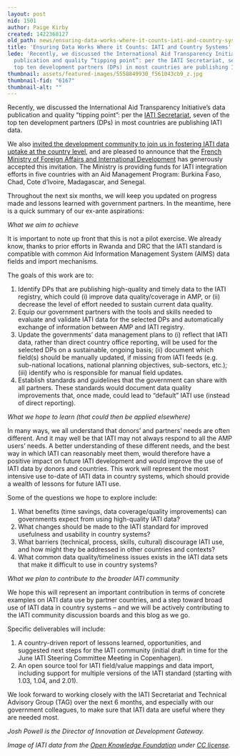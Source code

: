 ```yaml
---
layout: post
nid: 1501
author: Paige Kirby
created: 1422368127
old_path: news/ensuring-data-works-where-it-counts-iati-and-country-systems
title: 'Ensuring Data Works Where it Counts: IATI and Country Systems'
lede: 'Recently, we discussed the International Aid Transparency Initiative’s data
  publication and quality “tipping point”: per the IATI Secretariat, seven of the
  top ten development partners (DPs) in most countries are publishing IATI data.'
thumbnail: assets/featured-images/5558849930_f561043cb9_z.jpg
thumbnail-fid: "6167"
thumbnail-alt: ""
---
```


Recently, we discussed the International Aid Transparency Initiative’s data publication and quality “tipping point”: per the [IATI Secretariat](https://sites.google.com/site/useofiatidataincountrysystems/home), seven of the top ten development partners (DPs) in most countries are publishing IATI data.

We also [invited the development community to join us in fostering IATI data uptake at the country level](/news/whats-next-iati), and are pleased to announce that the [French Ministry of Foreign Affairs and International Development](http://www.diplomatie.gouv.fr/en/) has generously accepted this invitation. The Ministry is providing funds for IATI integration efforts in five countries with an Aid Management Program: Burkina Faso, Chad, Cote d’Ivoire, Madagascar, and Senegal.

Throughout the next six months, we will keep you updated on progress made and lessons learned with government partners. In the meantime, here is a quick summary of our ex-ante aspirations:

*What we aim to achieve*

It is important to note up front that this is not a pilot exercise. We already know, thanks to prior efforts in Rwanda and DRC that the IATI standard is compatible with common Aid Information Management System (AIMS) data fields and import mechanisms.

The goals of this work are to:

1. Identify DPs that are publishing high-quality and timely data to the IATI registry, which could (i) improve data quality/coverage in AMP, or (ii) decrease the level of effort needed to sustain current data quality.
2. Equip our government partners with the tools and skills needed to evaluate and validate IATI data for the selected DPs and automatically exchange of information between AMP and IATI registry.
3. Update the governments’ data management plans to (i) reflect that IATI data, rather than direct country office reporting, will be used for the selected DPs on a sustainable, ongoing basis; (ii) document which field(s) should be manually updated, if missing from IATI feeds (e.g. sub-national locations, national planning objectives, sub-sectors, etc.); (iii) identify who is responsible for manual field updates.
4. Establish standards and guidelines that the government can share with all partners. These standards would document data quality improvements that, once made, could lead to “default” IATI use (instead of direct reporting).

*What we hope to learn (that could then be applied elsewhere)*

In many ways, we all understand that donors’ and partners’ needs are often different. And it may well be that IATI may not always respond to all the AMP users’ needs. A better understanding of these different needs, and the best way in which IATI can reasonably meet them, would therefore have a positive impact on future IATI development and would improve the use of IATI data by donors and countries. This work will represent the most intensive use to-date of IATI data in country systems, which should provide a wealth of lessons for future IATI use.

Some of the questions we hope to explore include:

1. What benefits (time savings, data coverage/quality improvements) can governments expect from using high-quality IATI data?
2. What changes should be made to the IATI standard for improved usefulness and usability in country systems?
3. What barriers (technical, process, skills, cultural) discourage IATI use, and how might they be addressed in other countries and contexts?
4. What common data quality/timeliness issues exists in the IATI data sets that make it difficult to use in country systems?

*What we plan to contribute to the broader IATI community*

We hope this will represent an important contribution in terms of concrete examples on IATI data use by partner countries, and a step toward broad use of IATI data in country systems – and we will be actively contributing to the IATI community discussion boards and this blog as we go.

Specific deliverables will include:

1. A country-driven report of lessons learned, opportunities, and suggested next steps for the IATI community (initial draft in time for the June IATI Steering Committee Meeting in Copenhagen).
2. An open source tool for IATI field/value mappings and data import, including support for multiple versions of the IATI standard (starting with 1.03, 1.04, and 2.01).

We look forward to working closely with the IATI Secretariat and Technical Advisory Group (TAG) over the next 6 months, and especially with our government colleagues, to make sure that IATI data are useful where they are needed most.

*Josh Powell is the Director of Innovation at Development Gateway.*

*Image of IATI data from the [Open Knowledge Foundation](https://www.flickr.com/photos/okfn/5558849930/) under [CC license](https://creativecommons.org/licenses/by-sa/2.0/).*

